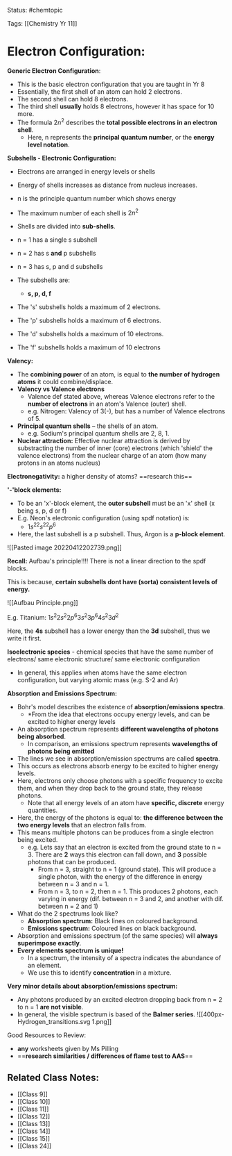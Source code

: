 Status: #chemtopic 

Tags: [[Chemistry Yr 11]]


# Electron Configuration:


**Generic Electron Configuration**:
* This is the basic electron configuration that you are taught in Yr 8
* Essentially, the first shell of an atom can hold 2 electrons.
* The second shell can hold 8 electrons.
* The third shell **usually** holds 8 electrons, however it has space for 10 more.
* The formula $2n^2$ describes the **total possible electrons in an electron shell**.
	* Here, n represents the **principal quantum number**, or the **energy level notation**.

**Subshells - Electronic Configuration:**
* Electrons are arranged in energy levels or shells
* Energy of shells increases as distance from nucleus increases.
* n is the principle quantum number which shows energy
* The maximum number of each shell is $2n^2$

* Shells are divided into **sub-shells**.
* n = 1 has a single s subshell
* n = 2 has s **and** p subshells
* n = 3 has s, p and d subshells
* The subshells are:
	* **s, p, d, f**


* The 's' subshells holds a maximum of 2 electrons.
* The 'p' subshells holds a maximum of 6 electrons.
* The 'd' subshells holds a maximum of 10 electrons.
* The 'f' subshells holds a maximum of 10 electrons

**Valency:**
* The **combining power** of an atom, is equal to **the number of hydrogen atoms** it could combine/displace.
* **Valency vs Valence electrons**
	* Valence def stated above, whereas Valence electrons refer to the **number of electrons** in an atom's Valence (outer) shell.
	* e.g. Nitrogen: Valency of 3(-), but has a number of Valence electrons of 5.
* **Principal quantum shells** – the shells of an atom. 
	* e.g. Sodium's principal quantum shells are 2, 8, 1.
* **Nuclear attraction:** Effective nuclear attraction is derived by substracting the number of inner (core) electrons (which 'shield' the valence electrons) from the nuclear charge of an atom (how many protons in an atoms nucleus)

**Electronegativity:** a higher density of atoms? ==research this==


**'-'block elements:**
* To be an 'x'-block element, the **outer subshell** must be an 'x' shell (x being s, p, d or f)
* E.g. Neon's electronic configuration (using spdf notation) is:
	* $1s^22s^22p^6$
* Here, the last subshell is a p subshell. Thus, Argon is a **p-block element**.

![[Pasted image 20220412202739.png]]

**Recall:** Aufbau's principle!!!! There is not a linear direction to the spdf blocks. 

This is because, **certain subshells dont have (sorta) consistent levels of energy.**

![[Aufbau Principle.png]]

E.g. Titanium: $1s^{2}2s^{2}2p^{6}3s^{2}3p^{6}4s^{2}3d^{2}$

Here, the **4s** subshell has a lower energy than the **3d** subshell, thus we write it first.

**Isoelectronic species** - chemical species that have the same number of electrons/ same electronic structure/ same electronic configuration

* In general, this applies when atoms have the same electron configuration, but varying atomic mass (e.g. S-2 and Ar)

**Absorption and Emissions Spectrum:**
* Bohr's model describes the existence of **absorption/emissions spectra**.
	* *From the idea that electrons occupy energy levels, and can be excited to higher energy levels
* An absorption spectrum represents **different wavelengths of photons being absorbed**.
	* In comparison, an emissions spectrum represents **wavelengths of photons being emitted**
* The lines we see in absorption/emission spectrums are called **spectra**.
* This occurs as electrons absorb energy to be excited to higher energy levels.
* Here, electrons only choose photons with a specific frequency to excite them, and when they drop back to the ground state, they release photons.
	* Note that all energy levels of an atom have **specific, discrete** energy quantities.
* Here, the energy of the photons is equal to: **the difference between the two energy levels** that an electron falls from.
* This means multiple photons can be produces from a single electron being excited.
	* e.g. Lets say that an electron is excited from the ground state to n = 3. There are **2** ways this electron can fall down, and **3** possible photons that can be produced. 
		* From n = 3, straight to n = 1 (ground state). This will produce a single photon, with the energy of the difference in energy between n = 3 and n = 1.
		* From n = 3, to n = 2, then n = 1. This produces 2 photons, each varying in energy (dif. between n = 3 and 2, and another with dif. between n = 2 and 1)
* What do the 2 spectrums look like?
	* **Absorption spectrum:** Black lines on coloured background.
	* **Emissions spectrum:** Coloured lines on black background.
* Absorption and emissions spectrum (of the same species) will **always superimpose exactly**.
* **Every elements spectrum is unique!**
	* In a spectrum, the intensity of a spectra indicates the abundance of an element.
	* We use this to identify **concentration** in a mixture.

**Very minor details about absorption/emissions spectrum:**
* Any photons produced by an excited electron dropping back from n = 2 to n = 1 **are not visible**.
* In general, the visible spectrum is based of the **Balmer series**.
![[400px-Hydrogen_transitions.svg 1.png]]

Good Resources to Review:
* **any** worksheets given by Ms Pilling
* ==**research similarities / differences of flame test to AAS**==

## Related Class Notes:
* [[Class 9]]
* [[Class 10]]
* [[Class 11]]
* [[Class 12]]
* [[Class 13]]
* [[Class 14]]
* [[Class 15]]
* [[Class 24]]